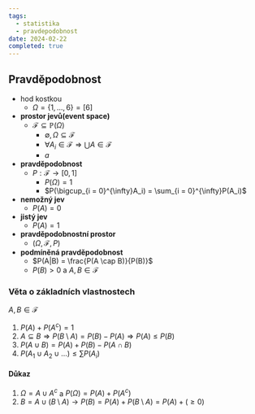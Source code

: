 ```yaml
---
tags:
  - statistika
  - pravdepodobnost
date: 2024-02-22
completed: true
---
```

## Pravděpodobnost

- hod kostkou
	- $\Omega = \{1, \dots, 6\} = [6]$
- **prostor jevů(event space)**
	- $\mathcal{F} \subseteq \mathbb{P}(\Omega)$
		- $\emptyset, \Omega \subseteq \mathcal{F}$
		- $\forall A_i \in \mathcal{F} \Rightarrow \bigcup A \in \mathcal{F}$
		- $a$
- **pravděpodobnost**
	- $P: \mathcal{F} \rightarrow [0,1]$
		- $P(\Omega) = 1$
		- $P(\bigcup_{i = 0}^{\infty}A_i) = \sum_{i = 0}^{\infty}P(A_i)$
- **nemožný jev**
	- $P(A) = 0$
- **jistý jev**
	- $P(A) = 1$
- **pravděpodobnostní prostor**
	- $(\Omega, \mathcal{F}, P)$
- **podmíněná pravděpodobnost**
	- $P(A|B) = \frac{P(A \cap B)}{P(B)}$
	- $P(B) \gt 0$ a $A, B \in \mathcal{F}$

### Věta o základních vlastnostech

$A, B \in \mathcal{F}$

1. $P(A) + P(A^c) = 1$
2. $A \subseteq B \Rightarrow P(B \setminus A) = P(B) - P(A) \Rightarrow P(A) \le P(B)$
3. $P(A \cup B) = P(A) + P(B) - P(A \cap B)$
4. $P(A_1 \cup A_2 \cup \dots) \le \sum P(A_i)$

#### Důkaz

1. $\Omega = A \cup A^c$ a $P(\Omega) = P(A) + P(A^c)$
2. $B = A \cup (B \setminus A) \rightarrow P(B) = P(A) + P(B \setminus A) = P(A) + (\ge 0)$
